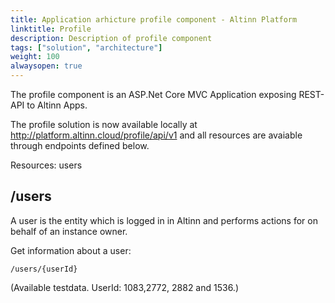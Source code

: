 ```yaml
---
title: Application arhicture profile component - Altinn Platform
linktitle: Profile
description: Description of profile component
tags: ["solution", "architecture"]
weight: 100
alwaysopen: true
---
```


The profile component is an ASP.Net Core MVC Application exposing REST-API to Altinn Apps.

The profile solution is now available locally at http://platform.altinn.cloud/profile/api/v1 and all resources are avaiable through endpoints defined below.

Resources: users

## /users 
A user is the entity which is logged in in Altinn and performs actions for on behalf of an instance owner.

Get information about a user:

```http
/users/{userId}
```
(Available testdata. UserId: 1083,2772, 2882 and 1536.)
